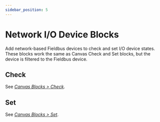 ```yaml
---
sidebar_position: 5
---
```


# Network I/O Device Blocks

Add network-based Fieldbus devices to check and set I/O device states. These blocks work the same as Canvas Check and Set blocks, but the device is filtered to the Fieldbus device.

## Check

See [*Canvas Blocks \> Check*](Canvas-Check.md).

## Set

See [*Canvas Blocks \> Set*](Canvas-Set.md).

